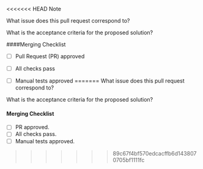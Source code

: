 <<<<<<< HEAD
Note

What issue does this pull request correspond to?

What is the acceptance criteria for the proposed solution?

####Merging Checklist

- [ ] Pull Request (PR) approved

- [ ] All checks pass

- [ ] Manual tests approved
=======
What issue does this pull request correspond to?
	
What is the acceptance criteria for the proposed solution?

#### Merging Checklist
- [ ] PR approved.
- [ ] All checks pass.
- [ ] Manual tests approved.
>>>>>>> 89c67f4bf570edcacffb6d1438070705bf1111fc
